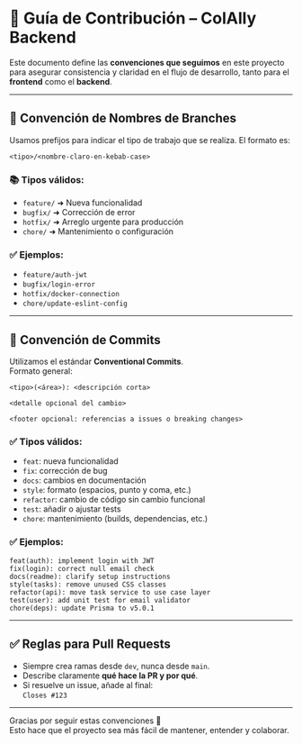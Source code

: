 # 🤝 Guía de Contribución – ColAlly Backend

Este documento define las **convenciones que seguimos** en este proyecto para asegurar consistencia y claridad en el flujo de desarrollo, tanto para el **frontend** como el **backend**.

---

## 🚀 Convención de Nombres de Branches

Usamos prefijos para indicar el tipo de trabajo que se realiza. El formato es:

```
<tipo>/<nombre-claro-en-kebab-case>
```

### 📚 Tipos válidos:

- `feature/` ➜ Nueva funcionalidad
- `bugfix/` ➜ Corrección de error
- `hotfix/` ➜ Arreglo urgente para producción
- `chore/` ➜ Mantenimiento o configuración

### ✅ Ejemplos:

- `feature/auth-jwt`
- `bugfix/login-error`
- `hotfix/docker-connection`
- `chore/update-eslint-config`

---

## 📝 Convención de Commits

Utilizamos el estándar **Conventional Commits**.  
Formato general:

```
<tipo>(<área>): <descripción corta>

<detalle opcional del cambio>

<footer opcional: referencias a issues o breaking changes>
```

### ✅ Tipos válidos:

- `feat`: nueva funcionalidad
- `fix`: corrección de bug
- `docs`: cambios en documentación
- `style`: formato (espacios, punto y coma, etc.)
- `refactor`: cambio de código sin cambio funcional
- `test`: añadir o ajustar tests
- `chore`: mantenimiento (builds, dependencias, etc.)

### ✅ Ejemplos:

```
feat(auth): implement login with JWT
fix(login): correct null email check
docs(readme): clarify setup instructions
style(tasks): remove unused CSS classes
refactor(api): move task service to use case layer
test(user): add unit test for email validator
chore(deps): update Prisma to v5.0.1
```

---

## ✅ Reglas para Pull Requests

- Siempre crea ramas desde `dev`, nunca desde `main`.
- Describe claramente **qué hace la PR y por qué**.
- Si resuelve un issue, añade al final:  
  `Closes #123`

---

Gracias por seguir estas convenciones 🙌  
Esto hace que el proyecto sea más fácil de mantener, entender y colaborar.

